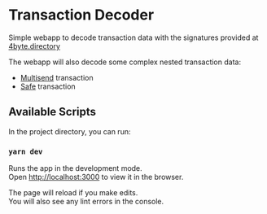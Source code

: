 # Transaction Decoder

Simple webapp to decode transaction data with the signatures provided at [4byte.directory](https://www.4byte.directory)

The webapp will also decode some complex nested transaction data:
- [Multisend](https://github.com/gnosis/safe-contracts/blob/v1.1.1/contracts/libraries/MultiSend.sol) transaction 
- [Safe](https://github.com/gnosis/safe-contracts/blob/v1.1.1/contracts/GnosisSafe.sol#L114) transaction 

## Available Scripts

In the project directory, you can run:

### `yarn dev`

Runs the app in the development mode.\
Open [http://localhost:3000](http://localhost:3000) to view it in the browser.

The page will reload if you make edits.\
You will also see any lint errors in the console.